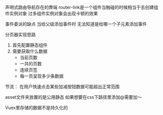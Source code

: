 声明式路由导航存在的弊端 
router-link是一个组件当触碰的时候相当于去创建组件实例对象
过多组件实例对象会出现卡顿的效果 

事件委派的缺点
当给父级添加事件时 无法知道是给哪一个子元素添加事件

分页器实现思路
1. 首先配置静态组件
2. 需要获取什么数据
    * 当前页数
    * 一共的页数
    * 连续页签
    * 每一页呈现多少条数据


节流： 在用户快速点击某些加减按钮数据可能超出正常范围

asset文件夹放置的是公用静态 
如果想要在css下路径里添加@需要加～

Vuex里存储的数据不是持久化的
